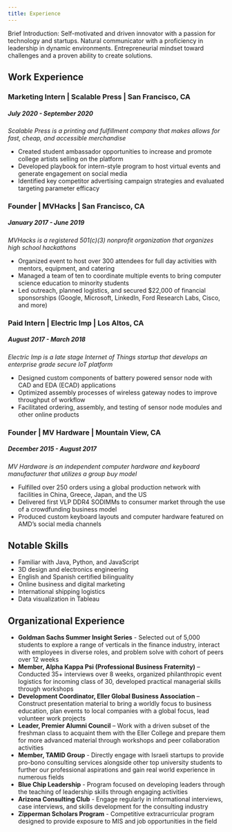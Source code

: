```yaml
---
title: Experience
---
```

Brief Introduction: Self-motivated and driven innovator with a passion for technology and startups. Natural communicator with a proficiency in leadership in dynamic environments. Entrepreneurial mindset toward challenges and a proven ability to create solutions.

## Work Experience

### Marketing Intern | Scalable Press | San Francisco, CA
##### July 2020 - September 2020
_Scalable Press is a printing and fulfillment company that makes allows for fast, cheap, and accessible merchandise_
*  Created student ambassador opportunities to increase and promote college artists selling on the platform
*  Developed playbook for intern-style program to host virtual events and generate engagement on social media
*  Identified key competitor advertising campaign strategies and evaluated targeting parameter efficacy

### Founder | MVHacks | San Francisco, CA
##### January 2017 - June 2019
_MVHacks is a registered 501(c)(3) nonprofit organization that organizes high school hackathons_
* Organized event to host over 300 attendees for full day activities with mentors, equipment, and catering
* Managed a team of ten to coordinate multiple events to bring computer science education to minority students
* Led outreach, planned logistics, and secured $22,000 of financial sponsorships (Google, Microsoft, LinkedIn, Ford Research Labs, Cisco, and more)

### Paid Intern | Electric Imp | Los Altos, CA	
##### August 2017 - March 2018
_Electric Imp is a late stage Internet of Things startup that develops an enterprise grade secure IoT platform_
* Designed custom components of battery powered sensor node with CAD and EDA (ECAD) applications
* Optimized assembly processes of wireless gateway nodes to improve throughput of workflow
* Facilitated ordering, assembly, and testing of sensor node modules and other online products

### Founder | MV Hardware | Mountain View, CA	
##### December 2015 - August 2017
_MV Hardware is an independent computer hardware and keyboard manufacturer that utilizes a group buy model_
* Fulfilled over 250 orders using a global production network with facilities in China, Greece, Japan, and the US
* Delivered first VLP DDR4 SODIMMs to consumer market through the use of a crowdfunding business model
* Produced custom keyboard layouts and computer hardware featured on AMD’s social media channels

## Notable Skills
* Familiar with Java, Python, and JavaScript
* 3D design and electronics engineering
* English and Spanish certified bilinguality
* Online business and digital marketing
* International shipping logistics
* Data visualization in Tableau

## Organizational Experience

* **Goldman Sachs Summer Insight Series** - Selected out of 5,000 students to explore a range of verticals in the finance industry, interact with employees in diverse roles, and problem solve with cohort of peers over 12 weeks
* **Member, Alpha Kappa Psi (Professional Business Fraternity)** – Conducted 35+ interviews over 8 weeks, organized philanthropic event logistics for incoming class of 30, developed practical managerial skills through workshops
* **Development Coordinator, Eller Global Business Association** – Construct presentation material to bring a worldly focus to business education, plan events to local companies with a global focus, lead volunteer work projects
* **Leader, Premier Alumni Council** – Work with a driven subset of the freshman class to acquaint them with the Eller College and prepare them for more advanced material through workshops and peer collaboration activities
* **Member, TAMID Group** - Directly engage with Israeli startups to provide pro-bono consulting services alongside other top university students to further our professional aspirations and gain real world experience in numerous fields
* **Blue Chip Leadership** - Program focused on developing leaders through the teaching of leadership skills through engaging activities
* **Arizona Consulting Club** - Engage regularly in informational interviews, case interviews, and skills development for the consulting industry
* **Zipperman Scholars Program** - Competitive extracurricular program designed to provide exposure to MIS and job opportunities in the field
